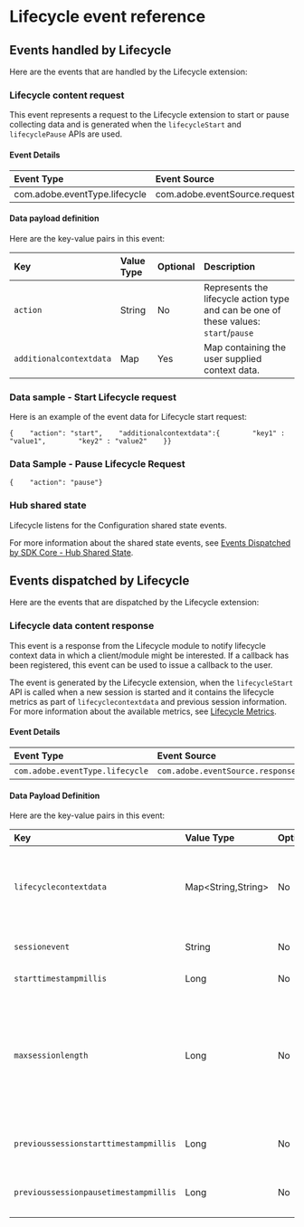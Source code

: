 # Lifecycle event reference

## Events handled by Lifecycle

Here are the events that are handled by the Lifecycle extension:

### Lifecycle content request

This event represents a request to the Lifecycle extension to start or pause collecting data and is generated when the `lifecycleStart` and `lifecyclePause` APIs are used.

#### Event Details

| Event Type | Event Source | Paired | Direction |
| :--- | :--- | :--- | :--- |
| com.adobe.eventType.lifecycle | com.adobe.eventSource.requestContent | No | N/A |

#### Data payload definition

Here are the key-value pairs in this event:

| **Key** | **Value Type** | **Optional** | **Description** |
| :--- | :--- | :--- | :--- |
| `action` | String | No | Represents the lifecycle action type and can be one of these values: `start`/`pause` |
| `additionalcontextdata` | Map | Yes | Map containing the user supplied context data. |

### Data sample - Start Lifecycle request <a id="data-sample-start-lifecycle-request"></a>

Here is an example of the event data for Lifecycle start request:

```text
{    "action": "start",    "additionalcontextdata":{        "key1" : "value1",        "key2" : "value2"    }}
```

### Data Sample - Pause Lifecycle Request <a id="data-sample-pause-lifecycle-request"></a>

```text
{    "action": "pause"}
```

### Hub shared state

Lifecycle listens for the Configuration shared state events.

For more information about the shared state events, see [Events Dispatched by SDK Core - Hub Shared State](https://launch.gitbook.io/marketing-mobile-sdk-v5-by-adobe-documentation/build-your-own-extension/events/sdk-core/events-dispatched-by-sdk-core#hub-shared-state)​.

## Events dispatched by Lifecycle

Here are the events that are dispatched by the Lifecycle extension:

### Lifecycle data content response

This event is a response from the Lifecycle module to notify lifecycle context data in which a client/module might be interested. If a callback has been registered, this event can be used to issue a callback to the user.

The event is generated by the Lifecycle extension, when the  `lifecycleStart` API is called when a new session is started and it contains the lifecycle metrics as part of `lifecyclecontextdata` and previous session information. For more information about the available metrics, see [Lifecycle Metrics](https://aep-sdks.gitbook.io/docs/using-mobile-extensions/mobile-core/lifecycle/lifecycle-metrics)​.

#### Event Details

| Event Type | Event Source | Paired | Direction |
| :--- | :--- | :--- | :--- |
| `com.adobe.eventType.lifecycle` | `com.adobe.eventSource.responseContent` | No | N/A |

#### Data Payload Definition

Here are the key-value pairs in this event:

| **Key** | **Value Type** | **Optional** | **Description** |
| :--- | :--- | :--- | :--- |
| `lifecyclecontextdata` | Map&lt;String,String&gt; | No | The value will be a map of the key-value pairs that are generated by Lifecycle. This data can be consumed by other modules that want to operate on the data. |
| `sessionevent` | String | No | The type of event which triggered a `start` response. |
| `starttimestampmillis` | Long | No | The start timestamp of the new session. |
| `maxsessionlength` | Long | No | Maximum time in milliseconds before a session is timed out. The value is currently set to 7 days. This key is different from the configuration parameter, `lifecycle.sessionTimeout`, which specifies the timeout for a **paused** session. |
| `previoussessionstarttimestampmillis` | Long | No | The previous session's start timestamp. If there was no previous session, the value might be `0L` . |
| `previoussessionpausetimestampmillis` | Long | No | The previous session's pause timestamp. If there was no previous session, the value might be `0L` . |

